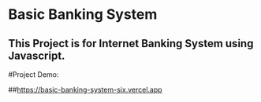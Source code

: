 # Basic Banking System
## This Project is for Internet Banking System using Javascript. 

#Project Demo:

##https://basic-banking-system-six.vercel.app
